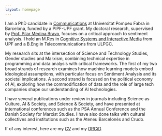 ```yaml
---
layout: homepage
---
```



I am a PhD candidate in [Communications](https://www.upf.edu/web/comunicacio) at Universitat Pompeu Fabra in Barcelona, funded by a PIPF-UPF grant. My doctoral research, supervised by [Prof. Pilar Medina Bravo](https://www.upf.edu/web/master-investigacio-comunicacio/profesorat/-/asset_publisher/Bm5dQSWD0KaM/content/medina-bravo-pilar/35446147/maximized), focuses on a critical approach to sentiment analysis. I hold an M.Res in [Cognitive Systems and Interactive Media](https://www.upf.edu/web/master-universitari-sistemes-cognitius-mitjans-interactius) from UPF and a B.Eng in Telecommunications from ULPGC.

My research sits at the intersection of Science and Technology Studies, Gender studies and Marxism, combining technical expertise in programming and data analysis with critical frameworks. The first of my two broad strands of research examines how machine learning models embed ideological assumptions, with particular focus on Sentiment Analysis and its societal implications. A second strand is focused on the political economy of AI, exploring how the commodification of data and the role of large tech companies shape our understanding of AI technologies.

I have several publications under review in journals including Science as Culture, AI & Society, and Science & Society, and have presented at international conferences such as the PSA Annual Conference and the Danish Society for Marxist Studies. I have also done talks with cultural collectives and institutions such as the Ateneu Barcelonés and Crudo.

If of any interest, here are my [CV](assets/files/donafalcon_cv.pdf) and my [ORCiD](https://orcid.org/0009-0006-4376-7000).
